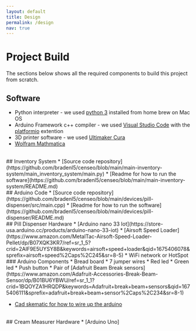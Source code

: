```yaml
---
layout: default
title: Design
permalink: /design
nav: true
---
```

# Project Build
The sections below shows all the required components to build this project from scratch.
<br />
## Software
* Python interpreter - we used [python 3](https://www.python.org/downloads/) installed from home brew on Mac OS
* Arduino Framework c++ compiler - we used [Visual Studio Code](https://code.visualstudio.com/) with the [platformio](https://platformio.org/platformio-ide) extention
* 3D printer software - we used [Ultimaker Cura](https://ultimaker.com/software/ultimaker-cura)
* [Wolfram Mathmatica](https://www.wolfram.com/mathematica/)
<br />
## Inventory System
* [Source code repository](https://github.com/bradenl5/censeo/blob/main/main-inventory-system/main_inventory_system/main.py)
* [Readme for how to run the software](https://github.com/bradenl5/censeo/blob/main/main-inventory-system/README.md)
<br />
## Arduino Code
* [Source code repository](https://github.com/bradenl5/censeo/blob/main/devices/pill-dispenser/src/main.cpp)
* [Readme for how to run the software](https://github.com/bradenl5/censeo/blob/main/devices/pill-dispenser/README.md)
<br />
## Pill Dispenser Hardware
* [Arduino nano 33 Iot](https://store-usa.arduino.cc/products/arduino-nano-33-iot)
* [Airsoft Speed Loader](https://www.amazon.com/MetalTac-Airsoft-Speed-Loader-Pellet/dp/B07XQK3KR7/ref=sr_1_5?crid=2AIF9E5UYSY8B&keywords=airsoft+speed+loader&qid=1675406078&sprefix=airsoft+speed%2Caps%2C245&sr=8-5)
* WiFi network or HotSpot
<br />
### Arduino Components
* Bread board
* 7 jumper wires
* Red led
* Green led
* Push button
* Pair of [Adafruit Beam Break sensors](https://www.amazon.com/Adafruit-Accessories-Break-Beam-Sensor/dp/B01BU6YBWU/ref=sr_1_1?crid=1BQOYZA1HRQDP&keywords=Adafruit+break+beam+sensors&qid=1675406111&sprefix=adafruit+break+beam+sensor%2Caps%2C234&sr=8-1)

* [Cad skematic for how to wire up the arduino](https://www.tinkercad.com/things/dC4nxWD9iTN)

<br />
## Cream Measurer Hardware
* [Arduino Uno]
